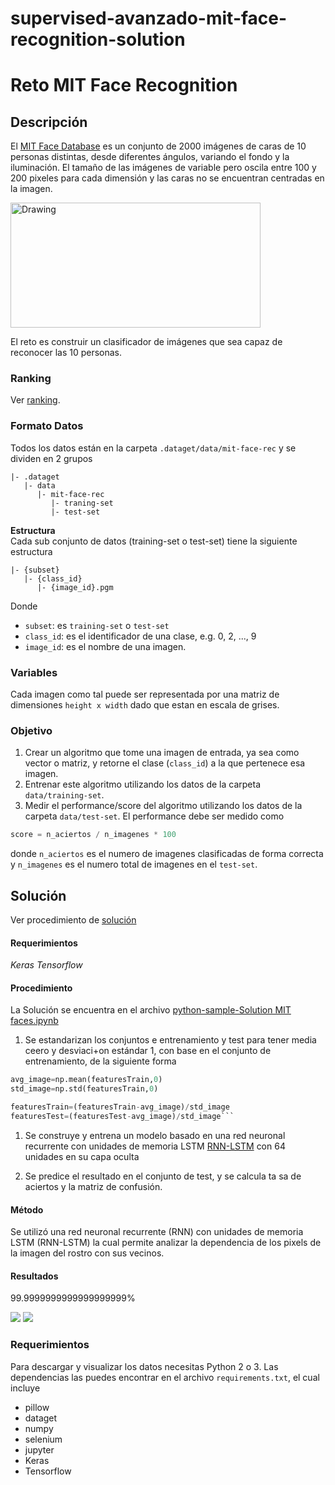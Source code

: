 # supervised-avanzado-mit-face-recognition-solution

# Reto MIT Face Recognition
## Descripción
El [MIT Face Database](http://cbcl.mit.edu/software-datasets/heisele/facerecognition-database.html) es un conjunto de 2000 imágenes de caras de 10 personas distintas, desde diferentes ángulos, variando el fondo y la iluminación. El tamaño de las imágenes de variable pero oscila entre 100 y 200 pixeles para cada dimensión y las caras no se encuentran centradas en la imagen.


<img src="https://raw.githubusercontent.com/charlielito/supervised-intermedio-mit-face-recognition/master/set.jpg" alt="Drawing" width="400" height="200" >

El reto es construir un clasificador de imágenes que sea capaz de reconocer las 10 personas.

### Ranking
Ver [ranking](https://github.com/charlielito/supervised-intermedio-mit-face-recognition/blob/master/ranking.md).

### Formato Datos
Todos los datos están en la carpeta `.dataget/data/mit-face-rec` y se dividen en 2 grupos
```
|- .dataget
   |- data
      |- mit-face-rec
         |- traning-set
         |- test-set
```

**Estructura** <br>
Cada sub conjunto de datos (training-set o test-set) tiene la siguiente estructura
```
|- {subset}
   |- {class_id}
      |- {image_id}.pgm
```
Donde
* `subset`: es `training-set` o `test-set`
* `class_id`: es el identificador de una clase, e.g. 0, 2, ..., 9
* `image_id`: es el nombre de una imagen.

### Variables
Cada imagen como tal puede ser representada por una matriz de dimensiones `height x width` dado que estan en escala de grises.

### Objetivo
1. Crear un algoritmo que tome una imagen de entrada, ya sea como vector o matriz, y retorne el clase (`class_id`) a la que pertenece esa imagen.
1. Entrenar este algoritmo utilizando los datos de la carpeta `data/training-set`.
1. Medir el performance/score del algoritmo utilizando los datos de la carpeta `data/test-set`. El performance debe ser medido como
```python
score = n_aciertos / n_imagenes * 100
```
donde `n_aciertos` es el numero de imagenes clasificadas de forma correcta y `n_imagenes` es el numero total de imagenes en el `test-set`.

## Solución
Ver procedimiento de [solución](https://github.com/colomb-ia/formato-retos#solucion)

#### Requerimientos
*Keras*
*Tensorflow*

#### Procedimiento
La Solución se encuentra en el archivo [python-sample-Solution MIT faces.ipynb](https://github.com/jcvasquezc/supervised-avanzado-mit-face-recognition-solution/master/python-sample-Solution-MIT-faces.ipynb)

1. Se estandarizan los conjuntos e entrenamiento y test para tener media ceero y desviaci+on estándar 1, con base en el conjunto de entrenamiento, de la siguiente forma

```python
avg_image=np.mean(featuresTrain,0)
std_image=np.std(featuresTrain,0)

featuresTrain=(featuresTrain-avg_image)/std_image
featuresTest=(featuresTest-avg_image)/std_image```
```

1. Se construye y entrena un modelo basado en una red neuronal recurrente con unidades de memoria LSTM [RNN-LSTM](https://en.wikipedia.org/wiki/Long_short-term_memory) con 64 unidades en su capa oculta

1. Se predice el resultado en el conjunto de test, y se calcula ta sa de aciertos y la matriz de confusión. 

#### Método
Se utilizó una red neuronal recurrente (RNN) con unidades de memoria LSTM (RNN-LSTM) la cual permite analizar la dependencia de los pixels de la imagen del rostro con sus vecinos.

#### Resultados
99.9999999999999999999\%

![](https://github.com/jcvasquezc/supervised-avanzado-mit-face-recognition-solution/master/cmLSTMpng)
![](https://github.com/jcvasquezc/supervised-avanzado-mit-face-recognition-solution/master/lossLSTM.png)


### Requerimientos
Para descargar y visualizar los datos necesitas Python 2 o 3. Las dependencias las puedes encontrar en el archivo `requirements.txt`, el cual incluye
* pillow
* dataget
* numpy
* selenium
* jupyter
* Keras
* Tensorflow



